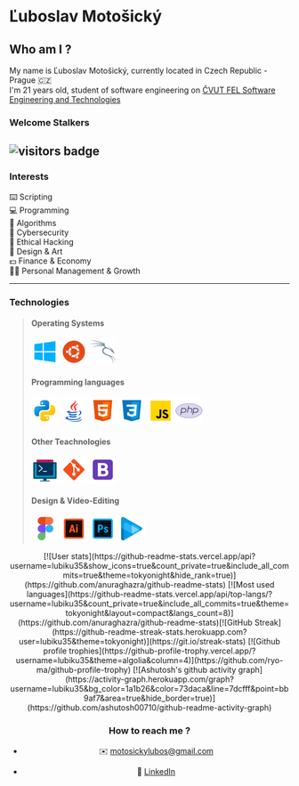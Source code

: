 # Ľuboslav Motošický


## Who am I ?

My name is Ľuboslav Motošický, currently located in Czech Republic - Prague  🇨🇿  
I'm 21 years old, student of software engineering on [ČVUT FEL Software Engineering and Technologies](https://sit.fel.cvut.cz/)

### Welcome Stalkers 

![visitors badge](https://visitor-badge.glitch.me/badge?page_id=https://github.com/lubiku35)
---

### Interests

 ⌨️ Scripting  
 💻 Programming  
 🧮 Algorithms  
 🔐 Cybersecurity  
 🔎 Ethical Hacking  
 🎨 Design & Art  
 💵 Finance & Economy  
 👨‍💼 Personal Management & Growth
 
 ---
 
 ### Technologies
 
 > #### Operating Systems
 > ![windows](https://github.com/lubiku35/lubiku35/blob/main/imgs/windows.png)
 > ![ubuntu](https://github.com/lubiku35/lubiku35/blob/main/imgs/ubuntu.png)
 > ![kali](https://github.com/lubiku35/lubiku35/blob/main/imgs/kali.png)
 >
 > #### Programming languages 
 > ![python](https://github.com/lubiku35/lubiku35/blob/main/imgs/python.png)
 > ![java](https://github.com/lubiku35/lubiku35/blob/main/imgs/java.png)
 > ![html](https://github.com/lubiku35/lubiku35/blob/main/imgs/html.png)
 > ![css](https://github.com/lubiku35/lubiku35/blob/main/imgs/css.png)
 > ![js](https://github.com/lubiku35/lubiku35/blob/main/imgs/js.png)
 > ![php](https://github.com/lubiku35/lubiku35/blob/main/imgs/php.png)
 >
 > #### Other Teachnologies
 > ![commandline](https://github.com/lubiku35/lubiku35/blob/main/imgs/commandline.png)
 > ![git](https://github.com/lubiku35/lubiku35/blob/main/imgs/git.png)
 > ![boostrap](https://github.com/lubiku35/lubiku35/blob/main/imgs/bootstrap.png)
 >
 > #### Design & Video-Editing
 > ![figma](https://github.com/lubiku35/lubiku35/blob/main/imgs/figma.png)
 > ![illustrator](https://github.com/lubiku35/lubiku35/blob/main/imgs/illustrator.png)
 > ![photoshop](https://github.com/lubiku35/lubiku35/blob/main/imgs/photoshop.png)
 > ![vegas](https://github.com/lubiku35/lubiku35/blob/main/imgs/vegas.png)


<div align="center">
[![User stats](https://github-readme-stats.vercel.app/api?username=lubiku35&show_icons=true&count_private=true&include_all_commits=true&theme=tokyonight&hide_rank=true)](https://github.com/anuraghazra/github-readme-stats)
[![Most used languages](https://github-readme-stats.vercel.app/api/top-langs/?username=lubiku35&count_private=true&include_all_commits=true&theme=tokyonight&layout=compact&langs_count=8)](https://github.com/anuraghazra/github-readme-stats)[![GitHub Streak](https://github-readme-streak-stats.herokuapp.com?user=lubiku35&theme=tokyonight)](https://git.io/streak-stats)
[![Github profile trophies](https://github-profile-trophy.vercel.app/?username=lubiku35&theme=algolia&column=4)](https://github.com/ryo-ma/github-profile-trophy)
[![Ashutosh's github activity graph](https://activity-graph.herokuapp.com/graph?username=lubiku35&bg_color=1a1b26&color=73daca&line=7dcfff&point=bb9af7&area=true&hide_border=true)](https://github.com/ashutosh00710/github-readme-activity-graph)


### How to reach me ?
- ✉️ motosickylubos@gmail.com  
* 🔗 [LinkedIn](https://www.linkedin.com/in/bylubiku/)
